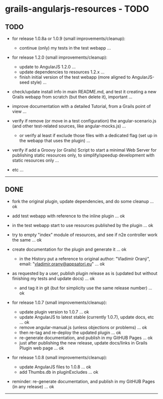 grails-angularjs-resources - TODO
=================================

TODO
----

- for release 1.0.8a or 1.0.9 (small improvements/cleanup):
	- continue (only) my tests in the test webapp ...

- for release 1.2.0 (small improvements/cleanup):
	- update to AngularJS 1.2.0 ...
	- update dependencies to resources 1.2.x ...
	- finish initial version of the test webapp (more aligned to AngularJS-seed style) ...

- check/update install info in main README.md, and test it creating a new Grails webapp from scratch (but then delete it), important ...
- improve documentation with a detailed Tutorial, from a Grails point of view ...


- verify if remove (or move in a test configuration) the angular-scenario.js (and other test-related sources, like angular-mocks.js) ...
	- or verify al least if exclude those files with a dedicated flag (set up in the webapp that uses the plugin) ...

- verify if add a Groovy (or Grails) Script to start a minimal Web Server for publishing static resources only, 
  to simplify/speedup development with static resources only ...


- etc ...

---------------


DONE
----

- fork the original plugin, update dependencies, and do some cleanup ... ok
- add test webapp with reference to the inline plugin ... ok

- in the test webapp start to use resources published by the plugin ... ok

- try to empty "index" module of resources, and see if n2e controller work the same ... ok

- create documentation for the plugin and generate it ... ok
	- in the History put a reference to original author: "Vladimír Oraný", email: "vladimir.orany@appsatori.eu" ... ok

- as requested by a user, publish plugin release as is (updated but without finishing my tests and update docs) ... ok
	- and tag it in git (but for simplicity use the same release number) ... ok

- for release 1.0.7 (small improvements/cleanup):
	- update plugin version to 1.0.7 ... ok
	- update AngularJS to latest stable (currently 1.0.7), update docs, etc ... ok
	- remove angular-manual.js (unless objections or problems) ... ok
	- then re-tag and re-deploy the updated plugin ... ok
	- re-generate documentation, and publish in my GitHUB Pages ... ok
	- just after publishing the new release, update docs/links in Grails Plugin web page ... ok

- for release 1.0.8 (small improvements/cleanup):
	- update AngularJS files to 1.0.8 ... ok
    - add Thumbs.db in pluginExcludes ... ok

- reminder: re-generate documentation, and publish in my GitHUB Pages (in any release) ... ok


---------------
